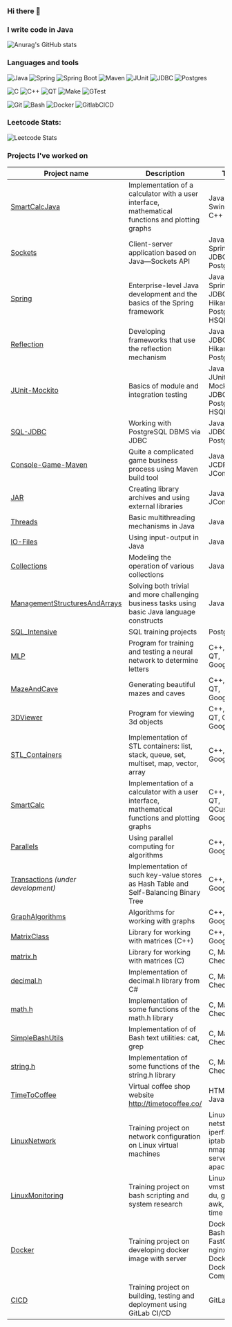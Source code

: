 ### Hi there 👋
### I write code in Java
![Anurag's GitHub stats](https://github-readme-stats.vercel.app/api?username=abceff&show_icons=true)

### Languages and tools
![Java](https://img.shields.io/badge/Java-1E7775?style=for-the-badge&logo=java&logoColor=E9D54D)
![Spring](https://img.shields.io/badge/-Spring-1E7775?style=for-the-badge&logo=Spring)
![Spring Boot](https://img.shields.io/badge/-Spring_boot-1E7775?style=for-the-badge&logo=SpringBoot)
![Maven](https://img.shields.io/badge/-Maven-1E7775?style=for-the-badge&logo=apache&logoColor=6296CC)
![JUnit](https://img.shields.io/badge/-JUnit5-1E7775?style=for-the-badge&logo=JUnit5&logoColor=F88C00)
![JDBC](https://img.shields.io/badge/-JDBC-1E7775?style=for-the-badge&logo=JDBC&logoColor=6296CC)
![Postgres](https://img.shields.io/badge/-PostgreSQL-1E7775?style=for-the-badge&logo=PostgreSQL&logoColor=6296CC)


![C](https://img.shields.io/badge/-C-1E7775?style=for-the-badge&logo=C&logoColor=6296CC)
![C++](https://img.shields.io/badge/-C++-1E7775?style=for-the-badge&logo=C%2b%2b&logoColor=6296CC)
![QT](https://img.shields.io/badge/-QT-1E7775?style=for-the-badge&logo=QT&logoColor=6296CC)
![Make](https://img.shields.io/badge/-Make-1E7775?style=for-the-badge&logo=Make&logoColor=6296CC)
![GTest](https://img.shields.io/badge/-GTest-1E7775?style=for-the-badge&logo=GTest&logoColor=6296CC)


![Git](https://img.shields.io/badge/-GIT-1E7775?style=for-the-badge&logo=GIT&logoColor=F88C00)
![Bash](https://img.shields.io/badge/-Bash-1E7775?style=for-the-badge&logo=Bash&logoColor=6296CC)
![Docker](https://img.shields.io/badge/-Docker-1E7775?style=for-the-badge&logo=Docker&logoColor=6296CC)
![GitlabCICD](https://img.shields.io/badge/-GitlabCICD-1E7775?style=for-the-badge&logo=GitlabCICD&logoColor=6296CC)

### Leetcode Stats:

![Leetcode Stats](https://leetcard.jacoblin.cool/abceff?theme=light)


### Projects I've worked on
| Project name | Description | Tools |
|-|-|-|
| [SmartCalcJava](https://github.com/abceff/SmartCalcJava) | Implementation of a calculator with a user interface, mathematical functions and plotting graphs | Java, Maven, Swing, JNI, C++
| [Sockets](https://github.com/abceff/Sockets) | Client-server application based on Java—Sockets API | Java, Maven, Spring, JDBC, Postgresql
| [Spring](https://github.com/abceff/Spring) | Enterprise-level Java development and the basics of the Spring framework | Java, Maven, Spring, JDBC, HikariCP, Postgresql, HSQLDB
| [Reflection](https://github.com/abceff/Reflection) | Developing frameworks that use the reflection mechanism | Java, Maven, JDBC, HikariCP, Postgresql
| [JUnit-Mockito](https://github.com/abceff/JUnit-Mockito) | Basics of module and integration testing | Java, Maven, JUnit, Mockito, JDBC, Postgresql, HSQLDB
| [SQL-JDBC](https://github.com/abceff/SQL-JDBC) | Working with PostgreSQL DBMS via JDBC | Java, Maven, JDBC, Postgresql
| [Console-Game-Maven](https://github.com/abceff/Console-Game-Maven) | Quite a complicated game business process using Maven build tool | Java, Maven, JCDP, JCommander
| [JAR](https://github.com/abceff/JAR) | Creating library archives and using external libraries | Java, JCDP, JCommander
| [Threads](https://github.com/abceff/Threads) | Basic multithreading mechanisms in Java | Java
| [IO-Files](https://github.com/abceff/IO-Files) | Using input-output in Java | Java
| [Collections](https://github.com/abceff/OOP-Collections) | Modeling the operation of various collections | Java
| [ManagementStructuresAndArrays](https://github.com/abceff/ManagementStructuresAndArrays) | Solving both trivial and more challenging business tasks using basic Java language constructs | Java
| [SQL_Intensive](https://github.com/abceff/SQL_Intensive)    | SQL training projects | Postgresql |
| [MLP](https://github.com/abceff/MLP) | Program for training and testing a neural network to determine letters                           | C++, Make, QT, GoogleTest                                                 |
| [MazeAndCave](https://github.com/abceff/MazeAndCave)     | Generating beautiful mazes and caves                                                             | C++, Make, QT, GoogleTest                                                 |
| [3DViewer](https://github.com/abceff/3DViewer)        | Program for viewing 3d objects                                                                   | C++, Make, QT, OpenGL, GoogleTest                                         |
| [STL_Containers](https://github.com/abceff/STL_Containers)  | Implementation of STL containers: list, stack, queue, set, multiset, map, vector, array          | C++, Make, GoogleTest                                                     |
| [SmartCalc](https://github.com/abceff/SmartCalc)       | Implementation of a calculator with a user interface, mathematical functions and plotting graphs | C++, Make, QT, QCustomPlot, GoogleTest                                    |
| [Parallels](https://github.com/abceff/Parallels)     | Using parallel computing for algorithms | C++, Make, GoogleTest                                    |
| [Transactions](https://github.com/abceff/Transactions) *(under development)*      | Implementation of such key-value stores as Hash Table and Self-Balancing Binary Tree | C++, Make, GoogleTest                                    |
| [GraphAlgorithms](https://github.com/abceff/GraphAlgorithms)       | Algorithms for working with graphs | C++, Make, GoogleTest                                    |                                          |
| [MatrixClass](https://github.com/abceff/MatrixClass)     | Library for working with matrices (C++)                                                          | C++, Make, GoogleTest                                                     |
| [matrix.h](https://github.com/abceff/matrix.h)        | Library for working with matrices (C)                                                            | C, Make, Check tests                                                      |
| [decimal.h](https://github.com/abceff/decimal.h)       | Implementation of decimal.h library from C#                                                      | C, Make, Check tests                                                      |
| [math.h](https://github.com/abceff/math.h)          | Implementation of some functions of the math.h library                                           | C, Make, Check tests                                                      |
| [SimpleBashUtils](https://github.com/abceff/SimpleBashUtils) | Implementation of of Bash text utilities: cat, grep                                              | C, Make, Check tests                                                      |
| [string.h](https://github.com/abceff/string.h)        | Implementation of some functions of the string.h library                                         | C, Make, Check tests                                                      |
| [TimeToCoffee](https://github.com/abceff/TimeToCoffee)    | Virtual coffee shop website http://timetocoffee.co/                                              | HTML, SCSS, JavaScript 
| [LinuxNetwork](https://github.com/abceff/LinuxNetwork)    | Training project on network configuration on Linux virtual machines                              | Linux, ipcalc, netstat, iperf3, iptables, nmap, dhcp server, apache2, ssh |
| [LinuxMonitoring](https://github.com/abceff/LinuxMonitoring) | Training project on bash scripting and system research                                           | Linux, Bash, vmstat, find, du, grep, awk, sort, time                      |
| [Docker](https://github.com/abceff/Docker)          | Training project on developing docker image with server                                          | Docker, Bash, C, FastCgi, nginx, Dockle, Docker Compose                   |
| [CICD](https://github.com/abceff/CICD)            | Training project on building, testing and deployment using GitLab CI/CD                          | GitLab CI/CD                                                              |
